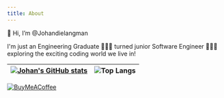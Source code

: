 ```yaml
---
title: About
---
```


👋 Hi, I’m @Johandielangman

I'm just an Engineering Graduate 👷🏼‍♂️ turned junior Software Engineer 🧑🏼‍💻 exploring the exciting coding world we live in!

| [![Johan's GitHub stats](https://github-readme-stats.vercel.app/api?username=johandielangman)](https://github.com/johandielangman/github-readme-stats) | ![Top Langs](https://github-readme-stats.vercel.app/api/top-langs/?username=johandielangman&layout=compact)<br> |
| ------------------------------------------------------------------------------------------------------------------------------------------------------ | --------------------------------------------------------------------------------------------------------------- |

[![BuyMeACoffee](https://img.shields.io/badge/Buy_Me_A_Coffee-FFDD00?style=for-the-badge&logo=buy-me-a-coffee&logoColor=black)](https://buymeacoffee.com/johanlangman)
